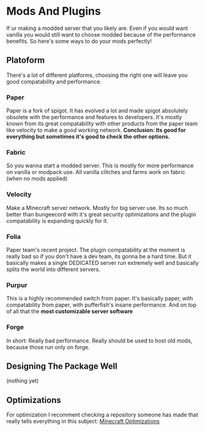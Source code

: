 # Mods And Plugins
If ur making a modded server that you likely are. Even if you would want vanilla you would still want to choose modded because of the performance benefits. So here's some ways to do your mods perfectly!
## Platoform
There's a lot of different platforms, choosing the right one will leave you good compatability and performance. 
### Paper
Paper is a fork of spigot. It has evolved a lot and made spigot absolutely obsolete with the performance and features to developers. It's mostly known from its great compatability with other products from the paper team like velocity to make a good working network. **Conclusion: Its good for everything but sometimes it's good to check the other options.**
### Fabric
So you wanna start a modded server. This is mostly for more performance on vanilla or modpack use. All vanilla clitches and farms work on fabric (when no mods applied)
### Velocity
Make a Minecraft server network. Mostly for big server use. Its so much better than bungeecord with it's great security optimizations and the plugin compatability is expanding quickly for it.
### Folia
Paper team's recent project. The plugin compatability at the moment is really bad so if you don't have a dev team, its gonna be a hard time. But it basically makes a single DEDICATED server run extremely well and basically splits the world into different servers. 
### Purpur
This is a highly recommended switch from paper. It's basically paper, with compatability from paper, with pufferfish's insane performance. And on top of all that the **most customizable server software**
### Forge
In short: Really bad performance. Really should be used to host old mods, because those run only on forge. 
## Designing The Package Well
(nothing yet)
## Optimizations
For optimization I recomment checking a repository someone has made that really tells everything in this subject: [Minecraft Optimizations](https://github.com/YouHaveTrouble/minecraft-optimization)
